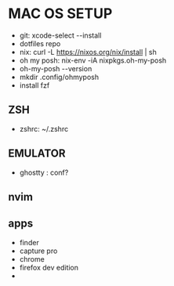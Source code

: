 # MAC OS SETUP

- git: xcode-select --install
- dotfiles repo
- nix: curl -L https://nixos.org/nix/install | sh
- oh my posh: nix-env -iA nixpkgs.oh-my-posh
- oh-my-posh --version
- mkdir .config/ohmyposh
- install fzf

## ZSH

- zshrc: ~/.zshrc

## EMULATOR

- ghostty : conf?

## nvim

## apps

- finder
- capture pro
- chrome
- firefox dev edition
-
